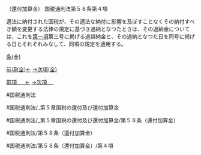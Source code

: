 （還付加算金）
国税通則法第５８条第４項

適法に納付された国税が、その適法な納付に影響を及ぼすことなくその納付すべき額を変更する法律の規定に基づき過納となつたときは、その過納金については、これを[第一項](国税通則法＿＿＿＿＿第５８条第１項)第三号に掲げる過誤納金と、その過納となつた日を同号に掲げる日とそれぞれみなして、同項の規定を適用する。

[条(全)](国税通則法＿＿＿＿＿第５８条_.md)

[前項(全)←](国税通則法＿＿＿＿＿第５８条第３項_.md)    [→次項(全)](国税通則法＿＿＿＿＿第５８条第５項_.md)

[前項 　 ←](国税通則法＿＿＿＿＿第５８条第３項.md)    [→次項 　 ](国税通則法＿＿＿＿＿第５８条第５項.md)



#国税通則法

#国税通則法/_第５章国税の還付及び還付加算金

#国税通則法/_第５章国税の還付及び還付加算金/第５８条（還付加算金）

#国税通則法/第５８条（還付加算金）

#国税通則法/第５８条（還付加算金）/第４項

